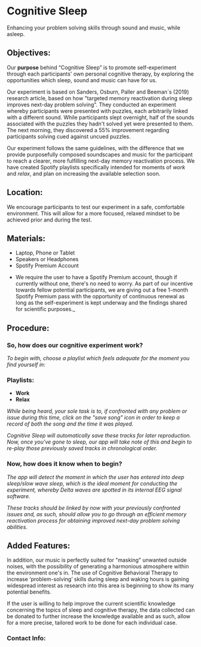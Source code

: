 # Cognitive Sleep


Enhancing your problem solving skills through sound and music, while asleep.

## Objectives:

Our **purpose** behind “Cognitive Sleep” is to promote self-experiment through each participants' own personal cognitive therapy, by exploring the opportunities which sleep, sound and music can have for us.

Our experiment is based on Sanders, Osburn, Paller and Beeman´s (2019) research article, based on how "targeted memory reactivation during sleep improves next-day problem solving". They conducted an experiment whereby participants were presented with puzzles, each arbitrarily linked with a different sound. While participants slept overnight, half of the sounds associated with the puzzles they hadn't solved yet were presented to them. The next morning, they discovered a 55% improvement regarding participants solving cued against uncued puzzles.

Our experiment follows the same guidelines, with the difference that we provide purposefully composed soundscapes and music for the participant to reach a clearer, more fulfilling next-day memory reactivation process. We have created Spotify playlists specifically intended for moments of _work_ and _relax_, and plan on increasing the available selection soon. 

## Location:

We encourage participants to test our experiment in a safe, comfortable environment. This will allow for a more focused, relaxed mindset to be achieved prior and during the test.

## Materials:

- Laptop, Phone or Tablet
- Speakers or Headphones
- Spotify Premium Account
* We require the user to have a Spotify Premium account, though if currently without one, there's no need to worry. As part of our incentive towards fellow potential participants, we are giving out a free 1-month Spotify Premium pass with the opportunity of continuous renewal as long as the self-experiment is kept underway and the findings shared for scientific purposes._

## Procedure:

### So, how does our cognitive experiment work? 

_To begin with, choose a playlist which feels adequate for the moment you find yourself in:_

### Playlists:

- **Work**
- **Relax**

_While being heard, your sole task is to, if confronted with any problem or issue during this time, click on the "save song" icon in order to keep a record of both the song and the time it was played._

_Cognitive Sleep will automatically save these tracks for later reproduction._
_Now, once you've gone to sleep, our app will take note of this and begin to re-play those previously saved tracks in chronological order._

### Now, how does it know when to begin?

_The app will detect the moment in which the user has entered into deep sleep/slow wave sleep, which is the ideal moment for conducting the experiment, whereby Delta waves are spotted in its internal EEG signal software._

_These tracks should be linked by now with your previously confronted issues and, as such, should allow you to go through an efficient memory reactivation process for obtaining improved next-day problem solving abilities._

## Added Features:
In addition, our music is perfectly suited for "masking" unwanted outside noises, with the possibility of generating a harmonious atmosphere within the environment one's in.
The use of Cognitive Behavioral Therapy to increase ‘problem-solving’ skills during sleep and waking hours is gaining widespread interest as research into this area is beginning to show its many potential benefits. 

If the user is willing to help improve the current scientific knowledge concerning the topics of sleep and cognitive therapy, the data collected can be donated to further increase the knowledge available and as such, allow for a more precise, tailored work to be done for each individual case.  

### Contact Info: 
